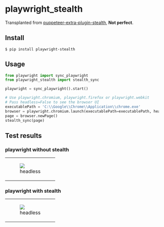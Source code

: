 # playwright_stealth

Transplanted from [puppeteer-extra-plugin-stealth](https://github.com/berstend/puppeteer-extra/tree/master/packages/puppeteer-extra-plugin-stealth), **Not perfect**.

## Install

```
$ pip install playwright-stealth
```

## Usage

```python
from playwright import sync_playwright
from playwright_stealth import stealth_sync

playwright = sync_playwright().start()

# Use playwright.chromium, playwright.firefox or playwright.webkit
# Pass headless=False to see the browser UI
executablePath = 'C:\\Google\\Chrome\\Application\\chrome.exe'
browser = playwright.chromium.launch(executablePath=executablePath, headless=True)
page = browser.newPage()
stealth_sync(page)
```

## Test results

### playwright without stealth

<table class="image">
<tr>
  <td><figure class="image"><a href="https://github.com/ASAS1314/pyppeteer_stealth/images/example1.png"><img src="https://github.com/ASAS1314/pyppeteer_stealth/images/example1.png"></a><figcaption>headless</figcaption></figure></td>
</tr>
</table>

### playwright with stealth

<table class="image">
<tr>
  <td><figure class="image"><a href="https://github.com/ASAS1314/pyppeteer_stealth/images/example.png"><img src="https://github.com/ASAS1314/pyppeteer_stealth/images/example.png"></a><figcaption>headless</figcaption></figure></td>
</tr>
</table>
